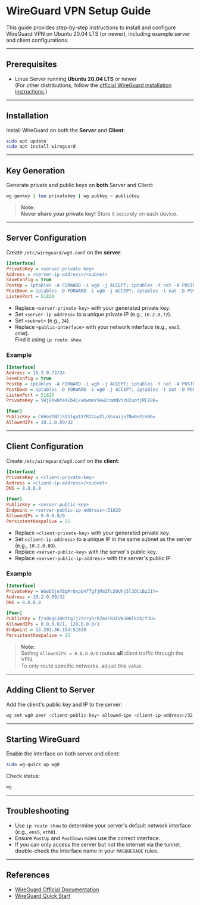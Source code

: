 # WireGuard VPN Setup Guide

This guide provides step-by-step instructions to install and configure WireGuard VPN on Ubuntu 20.04 LTS (or newer), including example server and client configurations.

---

## Prerequisites

- Linux Server running **Ubuntu 20.04 LTS** or newer  
  (For other distributions, follow the [official WireGuard installation instructions](https://www.wireguard.com/install/).)

---

## Installation

Install WireGuard on both the **Server** and **Client**:

```sh
sudo apt update
sudo apt install wireguard
```

---

## Key Generation

Generate private and public keys on **both** Server and Client:

```sh
wg genkey | tee privatekey | wg pubkey > publickey
```

> **Note:**  
> **Never share your private key!** Store it securely on each device.

---

## Server Configuration

Create `/etc/wireguard/wg0.conf` on the **server**:

```ini
[Interface]
PrivateKey = <server-private-key>
Address = <server-ip-address>/<subnet>
SaveConfig = true
PostUp = iptables -A FORWARD -i wg0 -j ACCEPT; iptables -t nat -A POSTROUTING -o <public-interface> -j MASQUERADE;
PostDown = iptables -D FORWARD -i wg0 -j ACCEPT; iptables -t nat -D POSTROUTING -o <public-interface> -j MASQUERADE;
ListenPort = 51820
```

- Replace `<server-private-key>` with your generated private key.
- Set `<server-ip-address>` to a unique private IP (e.g., `10.2.0.72`).
- Set `<subnet>` (e.g., `24`).
- Replace `<public-interface>` with your network interface (e.g., `ens5`, `eth0`).  
  Find it using `ip route show`.

### Example

```ini
[Interface]
Address = 10.2.0.72/24
SaveConfig = true
PostUp = iptables -A FORWARD -i wg0 -j ACCEPT; iptables -t nat -A POSTROUTING -o ens5 -j MASQUERADE;
PostDown = iptables -D FORWARD -i wg0 -j ACCEPT; iptables -t nat -D POSTROUTING -o ens5 -j MASQUERADE;
ListenPort = 51820
PrivateKey = SHjRYwNYeXEb4I/wKwmmY9ewZcamNVYzU2uotjRFI0k=

[Peer]
PublicKey = C6HodTNIjSI11ga1XYR21ayXl/XGsaijofNw0oP/n00=
AllowedIPs = 10.2.0.89/32
```

---

## Client Configuration

Create `/etc/wireguard/wg0.conf` on the **client**:

```ini
[Interface]
PrivateKey = <client-private-key>
Address = <client-ip-address>/<subnet>
DNS = 8.8.8.8

[Peer]
PublicKey = <server-public-key>
Endpoint = <server-public-ip-address>:51820
AllowedIPs = 0.0.0.0/0
PersistentKeepalive = 25
```

- Replace `<client-private-key>` with your generated private key.
- Set `<client-ip-address>` to a unique IP in the same subnet as the server (e.g., `10.2.0.89`).
- Replace `<server-public-key>` with the server's public key.
- Replace `<server-public-ip-address>` with the server's public IP.

### Example

```ini
[Interface]
PrivateKey = WGeD5jefBgMrQspb4fTgfjMmITc30Uhj5l3OCcBz21Y=
Address = 10.2.0.89/32
DNS = 8.8.8.8

[Peer]
PublicKey = f/v0kgEJ88TtgIjZzcryh/RZmoCR3FVN5BHlk2b/f3U=
AllowedIPs = 0.0.0.0/1, 128.0.0.0/1
Endpoint = 13.201.36.154:51820
PersistentKeepalive = 25
```

> **Note:**  
> Setting `AllowedIPs = 0.0.0.0/0` routes **all** client traffic through the VPN.  
> To only route specific networks, adjust this value.

---

## Adding Client to Server

Add the client's public key and IP to the server:

```sh
wg set wg0 peer <client-public-key> allowed-ips <client-ip-address>/32
```

---

## Starting WireGuard

Enable the interface on both server and client:

```sh
sudo wg-quick up wg0
```

Check status:

```sh
wg
```

---

## Troubleshooting

- Use `ip route show` to determine your server's default network interface (e.g., `ens5`, `eth0`).
- Ensure `PostUp` and `PostDown` rules use the correct interface.
- If you can only access the server but not the internet via the tunnel, double-check the interface name in your `MASQUERADE` rules.

---

## References

- [WireGuard Official Documentation](https://www.wireguard.com/)
- [WireGuard Quick Start](https://www.wireguard.com/quickstart/)
